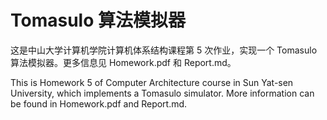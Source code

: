 # Tomasulo 算法模拟器

这是中山大学计算机学院计算机体系结构课程第 5 次作业，实现一个 Tomasulo 算法模拟器。更多信息见 Homework.pdf 和 Report.md。

This is Homework 5 of Computer Architecture course in Sun Yat-sen University, which implements a Tomasulo simulator. More information can be found in Homework.pdf and Report.md.